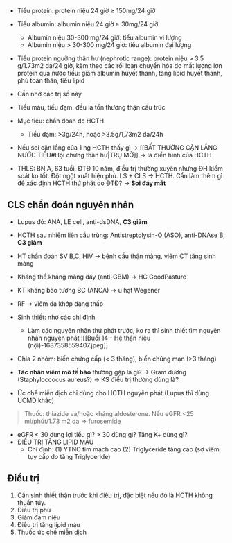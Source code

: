 - Tiểu protein: protein niệu 24 giờ ≥ 150mg/24 giờ  
- Tiểu albumin: albumin niệu 24 giờ ≥ 30mg/24 giờ  
	- Albumin niệu 30-300 mg/24 giờ: tiểu albumin vi lượng  
	- Albumin niệu > 30-300 mg/24 giờ: tiểu albumin đại lượng  
- Tiểu protein ngưỡng thận hư (nephrotic range): protein niệu > 3.5 g/1.73m2 da/24 giờ, kèm theo các rối loạn chuyển hóa do mất lượng lớn protein qua nước tiểu: giảm albumin huyết thanh, tăng lipid huyết thanh, phù toàn thân, tiểu lipid

- Cần nhớ các trị số này
- Tiểu máu, tiểu đạm: đều là tổn thương thận cấu trúc
- Mục tiêu: chẩn đoán đc HCTH
	- Tiểu đạm: >3g/24h, hoặc >3.5g/1,73m2 da/24h
- Nếu soi cặn lắng của 1 ng HCTH thấy gì -> [[BẤT THƯỜNG CẶN LẮNG NƯỚC TIỂU#Hội chứng thận hư|TRỤ MỠ]] -> là điển hình của HCTH
- THLS: BN A, 63 tuổi, ĐTĐ 10 năm, điều trị thường xuyên nhưng ĐH kiểm soát ko tốt. Đột ngột xuất hiện phù. LS + CLS -> HCTH. Cần làm thêm gì để xác định HCTH thứ phát do ĐTĐ? -> **Soi đáy mắt**
## CLS chẩn đoán nguyên nhân
- Lupus đỏ: ANA, LE cell, anti-dsDNA, **C3 giảm**
- HCTH sau nhiễm liên cầu trùng: Antistreptolysin-O (ASO), anti-DNAse B, **C3 giảm**
- HT chẩn đoán SV B,C, HIV -> bệnh cầu thận màng, viêm CT tăng sinh màng
- Kháng thể kháng màng đáy (anti-GBM) -> HC GoodPasture
- KT kháng bào tương BC (ANCA) -> u hạt Wegener
- RF -> viêm đa khớp dạng thấp

- Sinh thiết: nhớ các chỉ định
	- Làm các nguyên nhân thứ phát trước, ko ra thì sinh thiết tìm nguyên nhân nguyên phát
![[Buổi 14 - Hệ thận niệu (nội)-1687358559407.jpeg]]

- Chia 2 nhóm: biến chứng cấp (< 3 tháng), biến chứng mạn (>3 tháng)
- **Tác nhân viêm mô tế bào** thường gặp là gì? -> Gram dương (Staphyloccocus aureus?) -> KS điều trị thường dùng là?
- Ức chế miễn dịch chỉ dùng cho HCTH nguyên phát (Lupus thì dùng UCMD khác)
> Thuốc: thiazide và/hoặc kháng aldosterone. Nếu eGFR <25 ml/phút/1.73 m2 da => furosemide
- eGFR < 30 dùng lợi tiểu gì? > 30 dùng gì? Tăng K+ dùng gì?
- ĐIỀU TRỊ TĂNG LIPID MÁU
	- Chỉ định: (1) YTNC tim mạch cao (2) Triglyceride tăng cao (sợ viêm tụy cấp do tăng Triglyceride)

## Điều trị
1. Cần sinh thiết thận trước khi điều trị, đặc biệt nếu đó là HCTH không thuần túy.  
2. Điều trị phù  
3. Giảm đạm niệu  
4. Điều trị tăng lipid máu  
5. Thuốc ức chế miễn dịch